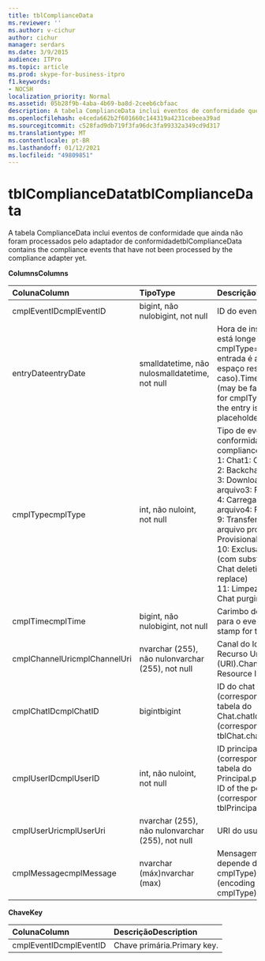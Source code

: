 ```yaml
---
title: tblComplianceData
ms.reviewer: ''
ms.author: v-cichur
author: cichur
manager: serdars
ms.date: 3/9/2015
audience: ITPro
ms.topic: article
ms.prod: skype-for-business-itpro
f1.keywords:
- NOCSH
localization_priority: Normal
ms.assetid: 05b28f9b-4aba-4b69-ba8d-2ceeb6cbfaac
description: A tabela ComplianceData inclui eventos de conformidade que ainda não foram processados pelo adaptador de conformidade
ms.openlocfilehash: e4ceda662b2f601660c144319a4231cebeea39ad
ms.sourcegitcommit: c528fad9db719f3fa96dc3fa99332a349cd9d317
ms.translationtype: MT
ms.contentlocale: pt-BR
ms.lasthandoff: 01/12/2021
ms.locfileid: "49809851"
---
```

# <a name="tblcompliancedata"></a><span data-ttu-id="33183-103">tblComplianceData</span><span class="sxs-lookup"><span data-stu-id="33183-103">tblComplianceData</span></span>
 
<span data-ttu-id="33183-104">A tabela ComplianceData inclui eventos de conformidade que ainda não foram processados pelo adaptador de conformidade</span><span class="sxs-lookup"><span data-stu-id="33183-104">tblComplianceData contains the compliance events that have not been processed by the compliance adapter yet.</span></span>
  
<span data-ttu-id="33183-105">**Columns**</span><span class="sxs-lookup"><span data-stu-id="33183-105">**Columns**</span></span>

|<span data-ttu-id="33183-106">**Coluna**</span><span class="sxs-lookup"><span data-stu-id="33183-106">**Column**</span></span>|<span data-ttu-id="33183-107">**Tipo**</span><span class="sxs-lookup"><span data-stu-id="33183-107">**Type**</span></span>|<span data-ttu-id="33183-108">**Descrição**</span><span class="sxs-lookup"><span data-stu-id="33183-108">**Description**</span></span>|
|:-----|:-----|:-----|
|<span data-ttu-id="33183-109">cmplEventID</span><span class="sxs-lookup"><span data-stu-id="33183-109">cmplEventID</span></span>  <br/> |<span data-ttu-id="33183-110">bigint, não nulo</span><span class="sxs-lookup"><span data-stu-id="33183-110">bigint, not null</span></span>  <br/> |<span data-ttu-id="33183-111">ID do evento.</span><span class="sxs-lookup"><span data-stu-id="33183-111">Event ID.</span></span>  <br/> |
|<span data-ttu-id="33183-112">entryDate</span><span class="sxs-lookup"><span data-stu-id="33183-112">entryDate</span></span>  <br/> |<span data-ttu-id="33183-113">smalldatetime, não nulo</span><span class="sxs-lookup"><span data-stu-id="33183-113">smalldatetime, not null</span></span>  <br/> |<span data-ttu-id="33183-114">Hora de inserção (pode está longe no futuro para cmplType=9, pois a entrada é apenas um espaço reservado neste caso).</span><span class="sxs-lookup"><span data-stu-id="33183-114">Time of insertion (may be far in the future for cmplType=9 because the entry is just a placeholder in that case).</span></span>  <br/> |
|<span data-ttu-id="33183-115">cmplType</span><span class="sxs-lookup"><span data-stu-id="33183-115">cmplType</span></span>  <br/> |<span data-ttu-id="33183-116">int, não nulo</span><span class="sxs-lookup"><span data-stu-id="33183-116">int, not null</span></span>  <br/> | <span data-ttu-id="33183-117">Tipo de evento de conformidade:</span><span class="sxs-lookup"><span data-stu-id="33183-117">Type of compliance event:</span></span> <br/>  <span data-ttu-id="33183-118">1: Chat</span><span class="sxs-lookup"><span data-stu-id="33183-118">1: Chat</span></span> <br/>  <span data-ttu-id="33183-119">2: Backchat</span><span class="sxs-lookup"><span data-stu-id="33183-119">2: Backchat</span></span> <br/>  <span data-ttu-id="33183-120">3: Download de arquivo</span><span class="sxs-lookup"><span data-stu-id="33183-120">3: File download</span></span> <br/>  <span data-ttu-id="33183-121">4: Carregamento de arquivo</span><span class="sxs-lookup"><span data-stu-id="33183-121">4: File upload</span></span> <br/>  <span data-ttu-id="33183-122">9: Transferência de arquivo provisional</span><span class="sxs-lookup"><span data-stu-id="33183-122">9: Provisional file transfer</span></span> <br/>  <span data-ttu-id="33183-123">10: Exclusão de chat (com substituição)</span><span class="sxs-lookup"><span data-stu-id="33183-123">10: Chat deletion (with replace)</span></span> <br/>  <span data-ttu-id="33183-124">11: Limpeza de chat</span><span class="sxs-lookup"><span data-stu-id="33183-124">11: Chat purging</span></span> <br/> |
|<span data-ttu-id="33183-125">cmplTime</span><span class="sxs-lookup"><span data-stu-id="33183-125">cmplTime</span></span>  <br/> |<span data-ttu-id="33183-126">bigint, não nulo</span><span class="sxs-lookup"><span data-stu-id="33183-126">bigint, not null</span></span>  <br/> |<span data-ttu-id="33183-127">Carimbo de data/hora para o evento.</span><span class="sxs-lookup"><span data-stu-id="33183-127">Time stamp for the event.</span></span>  <br/> |
|<span data-ttu-id="33183-128">cmplChannelUri</span><span class="sxs-lookup"><span data-stu-id="33183-128">cmplChannelUri</span></span>  <br/> |<span data-ttu-id="33183-129">nvarchar (255), não nulo</span><span class="sxs-lookup"><span data-stu-id="33183-129">nvarchar (255), not null</span></span>  <br/> |<span data-ttu-id="33183-130">Canal do Identificador de Recurso Uniforme (URI).</span><span class="sxs-lookup"><span data-stu-id="33183-130">Channel Uniform Resource Identifier (URI).</span></span>  <br/> |
|<span data-ttu-id="33183-131">cmplChatID</span><span class="sxs-lookup"><span data-stu-id="33183-131">cmplChatID</span></span>  <br/> |<span data-ttu-id="33183-132">bigint</span><span class="sxs-lookup"><span data-stu-id="33183-132">bigint</span></span>  <br/> |<span data-ttu-id="33183-133">ID do chat (correspondendo à tabela do Chat.chatId).</span><span class="sxs-lookup"><span data-stu-id="33183-133">Chat ID (corresponding to tblChat.chatId table).</span></span>  <br/> |
|<span data-ttu-id="33183-134">cmplUserID</span><span class="sxs-lookup"><span data-stu-id="33183-134">cmplUserID</span></span>  <br/> |<span data-ttu-id="33183-135">int, não nulo</span><span class="sxs-lookup"><span data-stu-id="33183-135">int, not null</span></span>  <br/> |<span data-ttu-id="33183-136">ID principal do pôster (correspondendo à tabela do Principal.prinID).</span><span class="sxs-lookup"><span data-stu-id="33183-136">Principal ID of the poster (corresponding to tblPrincipal.prinID table).</span></span>  <br/> |
|<span data-ttu-id="33183-137">cmplUserUri</span><span class="sxs-lookup"><span data-stu-id="33183-137">cmplUserUri</span></span>  <br/> |<span data-ttu-id="33183-138">nvarchar (255), não nulo</span><span class="sxs-lookup"><span data-stu-id="33183-138">nvarchar (255), not null</span></span>  <br/> |<span data-ttu-id="33183-139">URI do usuário.</span><span class="sxs-lookup"><span data-stu-id="33183-139">User URI.</span></span>  <br/> |
|<span data-ttu-id="33183-140">cmplMessage</span><span class="sxs-lookup"><span data-stu-id="33183-140">cmplMessage</span></span>  <br/> |<span data-ttu-id="33183-141">nvarchar (máx)</span><span class="sxs-lookup"><span data-stu-id="33183-141">nvarchar (max)</span></span>  <br/> |<span data-ttu-id="33183-142">Mensagem (codificação depende de cmplType).</span><span class="sxs-lookup"><span data-stu-id="33183-142">Message (encoding depends on cmplType).</span></span>  <br/> |
   
<span data-ttu-id="33183-143">**Chave**</span><span class="sxs-lookup"><span data-stu-id="33183-143">**Key**</span></span>

|<span data-ttu-id="33183-144">**Coluna**</span><span class="sxs-lookup"><span data-stu-id="33183-144">**Column**</span></span>|<span data-ttu-id="33183-145">**Descrição**</span><span class="sxs-lookup"><span data-stu-id="33183-145">**Description**</span></span>|
|:-----|:-----|
|<span data-ttu-id="33183-146">cmplEventID</span><span class="sxs-lookup"><span data-stu-id="33183-146">cmplEventID</span></span>  <br/> |<span data-ttu-id="33183-147">Chave primária.</span><span class="sxs-lookup"><span data-stu-id="33183-147">Primary key.</span></span>  <br/> |
   

